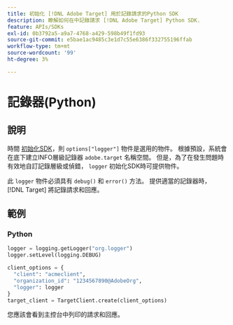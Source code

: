 ```yaml
---
title: 初始化 [!DNL Adobe Target] 用於記錄請求的Python SDK
description: 瞭解如何在中記錄請求 [!DNL Adobe Target] Python SDK.
feature: APIs/SDKs
exl-id: 0b3792a5-a9a7-4768-a429-598b49f1fd93
source-git-commit: e5bae1ac9485c3e1d7c55e6386f332755196ffab
workflow-type: tm+mt
source-wordcount: '99'
ht-degree: 3%

---
```


# 記錄器(Python)

## 說明

時間 [初始化SDK](initialize-sdk.md)，則 `options["logger"]` 物件是選用的物件。 根據預設，系統會在底下建立INFO層級記錄器 `adobe.target` 名稱空間。 但是，為了在發生問題時有效地自訂記錄層級或偵錯， `logger` 初始化SDK時可提供物件。

此 `logger` 物件必須具有 `debug()` 和 `error()` 方法。 提供適當的記錄器時， [!DNL Target] 將記錄請求和回應。

## 範例

### Python

```python {line-numbers="true"}
logger = logging.getLogger("org.logger")
logger.setLevel(logging.DEBUG)

client_options = {
  "client": "acmeclient",
  "organization_id": "1234567890@AdobeOrg",
  "logger": logger
}
target_client = TargetClient.create(client_options)
```

您應該會看到主控台中列印的請求和回應。

